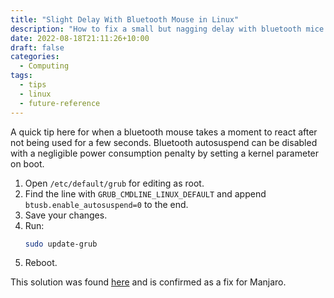 ```yaml
---
title: "Slight Delay With Bluetooth Mouse in Linux"
description: "How to fix a small but nagging delay with bluetooth mice in Linux."
date: 2022-08-18T21:11:26+10:00
draft: false
categories:
  - Computing
tags:
  - tips
  - linux
  - future-reference
---
```


A quick tip here for when a bluetooth mouse takes a moment to react after not being used for a few seconds. Bluetooth autosuspend can be disabled with a negligible power consumption penalty by setting a kernel parameter on boot.

<!--more-->

1) Open `/etc/default/grub` for editing as root.
2) Find the line with `GRUB_CMDLINE_LINUX_DEFAULT` and append `btusb.enable_autosuspend=0` to the end.
3) Save your changes.
4) Run:
    ``` bash
    sudo update-grub
    ```
5) Reboot.

This solution was found [here](https://bugs.launchpad.net/ubuntu/+source/linux/+bug/1801642) and is confirmed as a fix for Manjaro.
